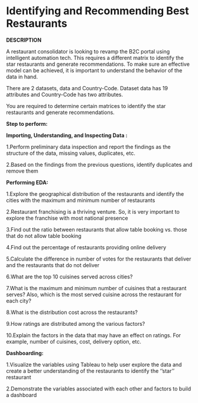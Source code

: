 # Identifying and Recommending Best Restaurants

**DESCRIPTION**

A restaurant consolidator is looking to revamp the B2C portal using intelligent automation tech. This requires a different matrix to identify the star restaurants and generate recommendations. To make sure an effective model can be achieved, it is important to understand the behavior of the data in hand.

There are 2 datasets, data and Country-Code. Dataset data has 19 attributes and Country-Code has two attributes.

You are required to determine certain matrices to identify the star restaurants and generate recommendations.

**Step to perform:**

**Importing, Understanding, and Inspecting Data :**

1.Perform preliminary data inspection and report the findings as the structure of the data, missing values, duplicates, etc.

2.Based on the findings from the previous questions, identify duplicates and remove them

**Performing EDA:**

1.Explore the geographical distribution of the restaurants and identify the cities with the maximum and minimum number of restaurants

2.Restaurant franchising is a thriving venture. So, it is very important to explore the franchise with most national presence

3.Find out the ratio between restaurants that allow table booking vs. those that do not allow table booking

4.Find out the percentage of restaurants providing online delivery

5.Calculate the difference in number of votes for the restaurants that deliver and the restaurants that do not deliver

6.What are the top 10 cuisines served across cities?

7.What is the maximum and minimum number of cuisines that a restaurant serves? Also, which is the most served cuisine across the restaurant for each city?

8.What is the distribution cost across the restaurants?

9.How ratings are distributed among the various factors?

10.Explain the factors in the data that may have an effect on ratings. For example, number of cuisines, cost, delivery option, etc.

**Dashboarding:**

1.Visualize the variables using Tableau to help user explore the data and create a better understanding of the restaurants to identify the ‘’star’’ restaurant

2.Demonstrate the variables associated with each other and factors to build a dashboard
